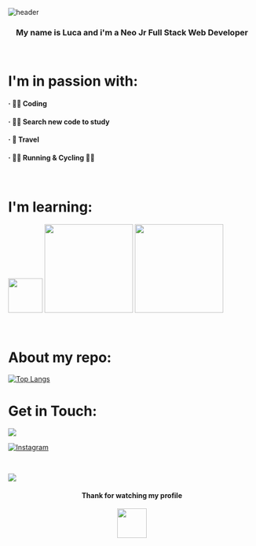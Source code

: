 ![header](https://capsule-render.vercel.app/api?type=rect&color=d3d3d3&height=180&section=header&text=&lsaquo;h1&rsaquo;%20Hello%20Dev%20🙋%20&lsaquo;/h1&rsaquo;&fontSize=50&fontAlign=50&fontColor=000000)

<h3 align=center> My name is Luca and i'm a Neo Jr Full Stack Web Developer</h3>


</br>

<h1> I'm in passion with: </h1>
<h4>&#183; 👨‍💻 Coding</h4>
<h4>&#183; 🕵️‍♂️ Search new code to study</h4>
<h4>&#183; 🛫 Travel</h4>
<h4>&#183; 🏃‍♂️ Running & Cycling 🚵‍♂️ </h4>

</br>

<h1> I'm learning: </h1>
<p><img src="https://upload.wikimedia.org/wikipedia/commons/thumb/9/95/Vue.js_Logo_2.svg/1024px-Vue.js_Logo_2.svg.png" width="70">  <img src="https://res.cloudinary.com/dtfbvvkyp/image/upload/v1566331377/laravel-logolockup-cmyk-red.svg" width="180"> <img src="https://upload.wikimedia.org/wikipedia/commons/thumb/c/ca/AngularJS_logo.svg/1390px-AngularJS_logo.svg.png" width="180"></p> 

</br>

<h1> About my repo: </h1>

[![Top Langs](https://github-readme-stats.vercel.app/api/top-langs/?username=Ljnce&layout=compact)](https://github.com/anuraghazra/github-readme-stats)

<h1> Get in Touch: </h1>

<a href="https://therunnerpost.it">
  
![](https://img.shields.io/badge/💻%20Site-therunnerpost.it-informational?style=flat&color=yellow&logo=data:image/svg%2bxml;base64,<BASE64_DATA>)

</a>

<a href="https://www.instagram.com/therunnerpost/">
  
![Instagram](https://img.shields.io/badge/📱%20Instagram-therunnerpost-informational?style=flat&color=orange&logo=data:image/svg%2bxml;base64,<BASE64_DATA>)

</a>

</br>

![](https://komarev.com/ghpvc/?username=Ljnce&label=You+are+visitor+number&color=green)

<h4 align=center> Thank for watching my profile</h4>
<p align=center><img src="https://raw.githubusercontent.com/MartinHeinz/MartinHeinz/master/wave.gif" width="60px">
  
